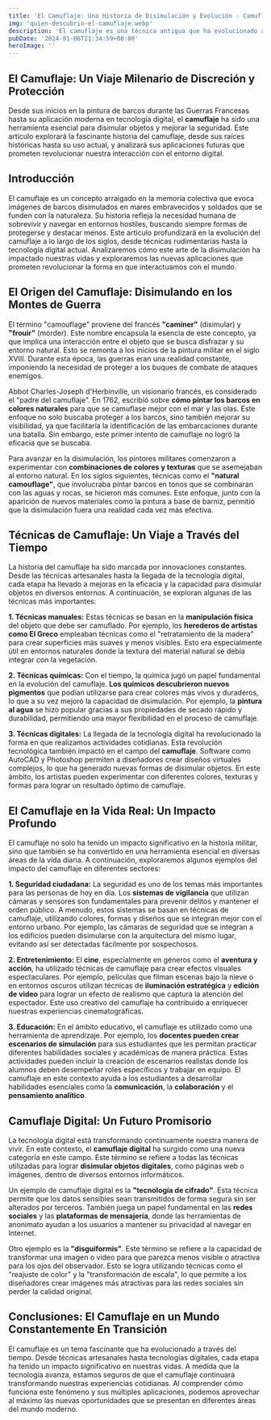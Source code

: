```yaml
---
title: 'El Camuflaje: Una Historia de Disimulación y Evolución - Camuflaje Militar'
img: 'quien-descubrio-el-camuflaje.webp'
description: 'El camuflaje es una técnica antigua que ha evolucionado a lo largo de los siglos, desde sus inicios en la pintura militar hasta su uso moderno en el mundo'
pubDate: '2024-01-06T21:34:59+00:00'
heroImage: ''
---
```

    
  ## El Camuflaje: Un Viaje Milenario de Discreción y Protección

Desde sus inicios en la pintura de barcos durante las Guerras Francesas hasta su aplicación moderna en tecnología digital, el **camuflaje** ha sido una herramienta esencial para disimular objetos y mejorar la seguridad. Este artículo explorará la fascinante historia del camuflaje, desde sus raíces históricas hasta su uso actual, y analizará sus aplicaciones futuras que prometen revolucionar nuestra interacción con el entorno digital.

## Introducción

El camuflaje es un concepto arraigado en la memoria colectiva que evoca imágenes de barcos disimulados en mares embravecidos y soldados que se funden con la naturaleza. Su historia refleja la necesidad humana de sobrevivir y navegar en entornos hostiles, buscando siempre formas de protegerse y destacar menos. Este artículo profundizará en la evolución del camuflaje a lo largo de los siglos, desde técnicas rudimentarias hasta la tecnología digital actual. Analizaremos cómo este arte de la disimulación ha impactado nuestras vidas y exploraremos las nuevas aplicaciones que prometen revolucionar la forma en que interactuamos con el mundo.

## El Origen del Camuflaje: Disimulando en los Montes de Guerra

El término "camouflage" proviene del francés **"caminer"** (disimular) y **"frouir"** (morder). Este nombre encapsula la esencia de este concepto, ya que implica una interacción entre el objeto que se busca disfrazar y su entorno natural. Esto se remonta a los inicios de la pintura militar en el siglo XVIII. Durante esta época, las guerras eran una realidad constante, imponiendo la necesidad de proteger a los buques de combate de ataques enemigos.

Abbot Charles-Joseph d'Herbinville, un visionario francés, es considerado el "padre del camuflaje". En 1762, escribió sobre **cómo pintar los barcos en colores naturales** para que se camuflase mejor con el mar y las olas. Este enfoque no solo buscaba proteger a los barcos, sino también mejorar su visibilidad, ya que facilitaría la identificación de las embarcaciones durante una batalla. Sin embargo, este primer intento de camuflaje no logró la eficacia que se buscaba.

Para avanzar en la disimulación, los pintores militares comenzaron a experimentar con **combinaciones de colores y texturas** que se asemejaban al entorno natural. En los siglos siguientes, técnicas como el **"natural camouflage"**, que involucraba pintar barcos en tonos que se combinaran con las aguas y rocas, se hicieron más comunes. Este enfoque, junto con la aparición de nuevos materiales como la pintura a base de barniz, permitió que la disimulación fuera una realidad cada vez más efectiva.

## Técnicas de Camuflaje: Un Viaje a Través del Tiempo

La historia del camuflaje ha sido marcada por innovaciones constantes. Desde las técnicas artesanales hasta la llegada de la tecnología digital, cada etapa ha llevado a mejoras en la eficacia y la capacidad para disimular objetos en diversos entornos. A continuación, se exploran algunas de las técnicas más importantes:

**1. Técnicas manuales:** Estas técnicas se basan en la **manipulación física** del objeto que debe ser camuflado. Por ejemplo, los **herederos de artistas como El Greco** empleaban técnicas como el "retratamiento de la madera" para crear superficies más suaves y menos visibles. Esto era especialmente útil en entornos naturales donde la textura del material natural se debía integrar con la vegetación.

**2. Técnicas químicas:** Con el tiempo, la química jugó un papel fundamental en la evolución del camuflaje. **Los químicos descubrieron nuevos pigmentos** que podían utilizarse para crear colores más vivos y duraderos, lo que a su vez mejoró la capacidad de disimulación. Por ejemplo, la **pintura al agua** se hizo popular gracias a sus propiedades de secado rápido y durabilidad, permitiendo una mayor flexibilidad en el proceso de camuflaje.

**3. Técnicas digitales:** La llegada de la tecnología digital ha revolucionado la forma en que realizamos actividades cotidianas. Esta revolución tecnológica también impactó en el campo del **camuflaje**. Software como AutoCAD y Photoshop permiten a diseñadores crear diseños virtuales complejos, lo que ha generado nuevas formas de disimular objetos. En este ámbito, los artistas pueden experimentar con diferentes colores, texturas y formas para lograr un resultado óptimo de camuflaje.

## El Camuflaje en la Vida Real: Un Impacto Profundo

El camuflaje no solo ha tenido un impacto significativo en la historia militar, sino que también se ha convertido en una herramienta esencial en diversas áreas de la vida diaria. A continuación, exploraremos algunos ejemplos del impacto del camuflaje en diferentes sectores:

**1. Seguridad ciudadana:** La seguridad es uno de los temas más importantes para las personas de hoy en día. Los **sistemas de vigilancia** que utilizan cámaras y sensores son fundamentales para prevenir delitos y mantener el orden público. A menudo, estos sistemas se basan en técnicas de camuflaje, utilizando colores, formas y diseños que se integran mejor con el entorno urbano. Por ejemplo, las cámaras de seguridad que se integran a los edificios pueden disimularse con la arquitectura del mismo lugar, evitando así ser detectadas fácilmente por sospechosos.

**2. Entretenimiento:** El **cine**, especialmente en géneros como el **aventura y acción**, ha utilizado técnicas de camuflaje para crear efectos visuales espectaculares. Por ejemplo, películas que filman escenas bajo la nieve o en entornos oscuros utilizan técnicas de **iluminación estratégica** y **edición de video** para lograr un efecto de realismo que captura la atención del espectador. Este uso creativo del camuflaje ha contribuido a enriquecer nuestras experiencias cinematográficas.

**3. Educación:** En el ámbito educativo, el camuflaje es utilizado como una herramienta de aprendizaje. Por ejemplo, los **docentes pueden crear escenarios de simulación** para sus estudiantes que les permitan practicar diferentes habilidades sociales y académicas de manera práctica. Estas actividades pueden incluir la creación de escenarios realistas donde los alumnos deben desempeñar roles específicos y trabajar en equipo. El camuflaje en este contexto ayuda a los estudiantes a desarrollar habilidades esenciales como la **comunicación**, la **colaboración** y el **pensamiento analítico**.

## Camuflaje Digital: Un Futuro Promisorio

La tecnología digital está transformando continuamente nuestra manera de vivir. En este contexto, el **camuflaje digital** ha surgido como una nueva categoría en este campo. Este término se refiere a todas las técnicas utilizadas para lograr **disimular objetos digitales**, como páginas web o imágenes, dentro de diversos entornos informáticos.

Un ejemplo de camuflaje digital es la **"tecnología de cifrado"**. Esta técnica permite que los datos sensibles sean transmitidos de forma segura sin ser alterados por terceros. También juega un papel fundamental en las **redes sociales** y las **plataformas de mensajería**, donde las herramientas de anonimato ayudan a los usuarios a mantener su privacidad al navegar en Internet.

Otro ejemplo es la **"disguiformis"**. Este término se refiere a la capacidad de transformar una imagen o video para que parezca menos visible o atractiva para los ojos del observador. Esto se logra utilizando técnicas como el "reajuste de color" y la "transformación de escala", lo que permite a los diseñadores crear imágenes más atractivas para las redes sociales sin perder la calidad original.

## Conclusiones: El Camuflaje en un Mundo Constantemente En Transición

El camuflaje es un tema fascinante que ha evolucionado a través del tiempo. Desde técnicas artesanales hasta tecnologías digitales, cada etapa ha tenido un impacto significativo en nuestras vidas. A medida que la tecnología avanza, estamos seguros de que el camuflaje continuará transformando nuestras experiencias cotidianas. Al comprender cómo funciona este fenómeno y sus múltiples aplicaciones, podemos aprovechar al máximo las nuevas oportunidades que se presentan en diferentes áreas del mundo moderno.
  